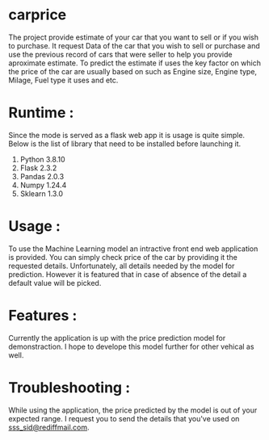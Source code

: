 # carprice
The project provide estimate of your car that you want to sell or if you wish to purchase. 
It request Data of the car that you wish to sell or purchase and use the previous record of cars that were seller to help you provide aproximate estimate.
To predict the estimate if uses the key factor on which the price of the car are usually based on such as Engine size, Engine type, Milage, Fuel type it uses and etc.

# Runtime :
Since the mode is served as a flask web app it is usage is quite simple. Below is the list of library that need to be installed before launching it.
1. Python 3.8.10
2. Flask 2.3.2
3. Pandas 2.0.3
4. Numpy 1.24.4
5. Sklearn 1.3.0

# Usage :
To use the Machine Learning model an intractive front end web application is provided. You can simply check price of the car by providing it the requested details.
Unfortunately, all details needed by the model for prediction. However it is featured that in case of absence of the detail a default value will be picked.

# Features :
Currently the application is up with the price prediction model for demonstraction. I hope to develope this model further for other vehical as well. 

# Troubleshooting :
While using the application, the price predicted by the model is out of your expected range. I request you to send the details that you've used on sss_sid@rediffmail.com.

